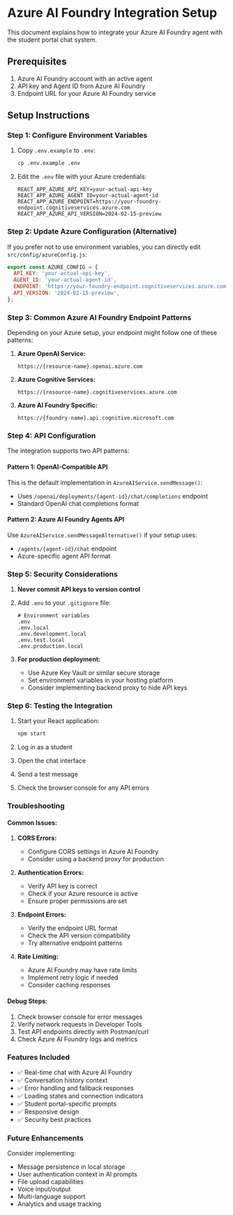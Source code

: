# Azure AI Foundry Integration Setup

This document explains how to integrate your Azure AI Foundry agent with the student portal chat system.

## Prerequisites

1. Azure AI Foundry account with an active agent
2. API key and Agent ID from Azure AI Foundry
3. Endpoint URL for your Azure AI Foundry service

## Setup Instructions

### Step 1: Configure Environment Variables

1. Copy `.env.example` to `.env`:
   ```bash
   cp .env.example .env
   ```

2. Edit the `.env` file with your Azure credentials:
   ```
   REACT_APP_AZURE_API_KEY=your-actual-api-key
   REACT_APP_AZURE_AGENT_ID=your-actual-agent-id
   REACT_APP_AZURE_ENDPOINT=https://your-foundry-endpoint.cognitiveservices.azure.com
   REACT_APP_AZURE_API_VERSION=2024-02-15-preview
   ```

### Step 2: Update Azure Configuration (Alternative)

If you prefer not to use environment variables, you can directly edit `src/config/azureConfig.js`:

```javascript
export const AZURE_CONFIG = {
  API_KEY: 'your-actual-api-key',
  AGENT_ID: 'your-actual-agent-id',
  ENDPOINT: 'https://your-foundry-endpoint.cognitiveservices.azure.com',
  API_VERSION: '2024-02-15-preview',
};
```

### Step 3: Common Azure AI Foundry Endpoint Patterns

Depending on your Azure setup, your endpoint might follow one of these patterns:

1. **Azure OpenAI Service:**
   ```
   https://{resource-name}.openai.azure.com
   ```

2. **Azure Cognitive Services:**
   ```
   https://{resource-name}.cognitiveservices.azure.com
   ```

3. **Azure AI Foundry Specific:**
   ```
   https://{foundry-name}.api.cognitive.microsoft.com
   ```

### Step 4: API Configuration

The integration supports two API patterns:

#### Pattern 1: OpenAI-Compatible API
This is the default implementation in `AzureAIService.sendMessage()`:
- Uses `/openai/deployments/{agent-id}/chat/completions` endpoint
- Standard OpenAI chat completions format

#### Pattern 2: Azure AI Foundry Agents API
Use `AzureAIService.sendMessageAlternative()` if your setup uses:
- `/agents/{agent-id}/chat` endpoint
- Azure-specific agent API format

### Step 5: Security Considerations

1. **Never commit API keys to version control**
2. Add `.env` to your `.gitignore` file:
   ```
   # Environment variables
   .env
   .env.local
   .env.development.local
   .env.test.local
   .env.production.local
   ```

3. **For production deployment:**
   - Use Azure Key Vault or similar secure storage
   - Set environment variables in your hosting platform
   - Consider implementing backend proxy to hide API keys

### Step 6: Testing the Integration

1. Start your React application:
   ```bash
   npm start
   ```

2. Log in as a student
3. Open the chat interface
4. Send a test message
5. Check the browser console for any API errors

### Troubleshooting

#### Common Issues:

1. **CORS Errors:**
   - Configure CORS settings in Azure AI Foundry
   - Consider using a backend proxy for production

2. **Authentication Errors:**
   - Verify API key is correct
   - Check if your Azure resource is active
   - Ensure proper permissions are set

3. **Endpoint Errors:**
   - Verify the endpoint URL format
   - Check the API version compatibility
   - Try alternative endpoint patterns

4. **Rate Limiting:**
   - Azure AI Foundry may have rate limits
   - Implement retry logic if needed
   - Consider caching responses

#### Debug Steps:

1. Check browser console for error messages
2. Verify network requests in Developer Tools
3. Test API endpoints directly with Postman/curl
4. Check Azure AI Foundry logs and metrics

### Features Included

- ✅ Real-time chat with Azure AI Foundry
- ✅ Conversation history context
- ✅ Error handling and fallback responses
- ✅ Loading states and connection indicators
- ✅ Student portal-specific prompts
- ✅ Responsive design
- ✅ Security best practices

### Future Enhancements

Consider implementing:
- Message persistence in local storage
- User authentication context in AI prompts
- File upload capabilities
- Voice input/output
- Multi-language support
- Analytics and usage tracking